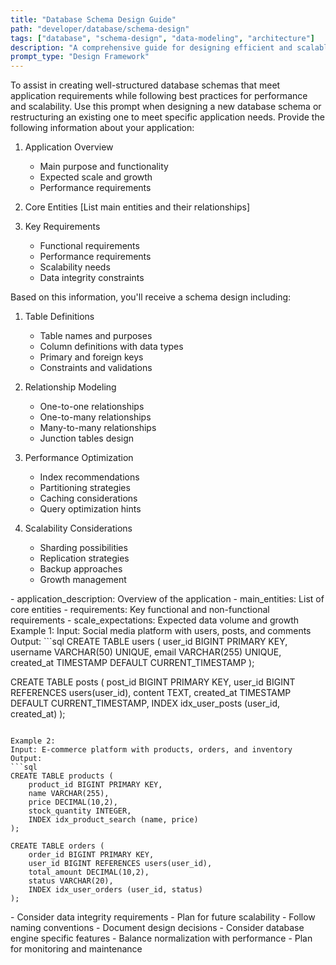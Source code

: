 ```yaml
---
title: "Database Schema Design Guide"
path: "developer/database/schema-design"
tags: ["database", "schema-design", "data-modeling", "architecture"]
description: "A comprehensive guide for designing efficient and scalable database schemas based on application requirements"
prompt_type: "Design Framework"
---
```


<purpose>
To assist in creating well-structured database schemas that meet application requirements while following best practices for performance and scalability.
</purpose>

<context>
Use this prompt when designing a new database schema or restructuring an existing one to meet specific application needs.
</context>

<instructions>
Provide the following information about your application:

1. Application Overview
   - Main purpose and functionality
   - Expected scale and growth
   - Performance requirements

2. Core Entities
   [List main entities and their relationships]

3. Key Requirements
   - Functional requirements
   - Performance requirements
   - Scalability needs
   - Data integrity constraints

Based on this information, you'll receive a schema design including:

1. Table Definitions
   - Table names and purposes
   - Column definitions with data types
   - Primary and foreign keys
   - Constraints and validations

2. Relationship Modeling
   - One-to-one relationships
   - One-to-many relationships
   - Many-to-many relationships
   - Junction tables design

3. Performance Optimization
   - Index recommendations
   - Partitioning strategies
   - Caching considerations
   - Query optimization hints

4. Scalability Considerations
   - Sharding possibilities
   - Replication strategies
   - Backup approaches
   - Growth management
</instructions>

<variables>
- application_description: Overview of the application
- main_entities: List of core entities
- requirements: Key functional and non-functional requirements
- scale_expectations: Expected data volume and growth
</variables>

<examples>
Example 1:
Input: Social media platform with users, posts, and comments
Output:
```sql
CREATE TABLE users (
    user_id BIGINT PRIMARY KEY,
    username VARCHAR(50) UNIQUE,
    email VARCHAR(255) UNIQUE,
    created_at TIMESTAMP DEFAULT CURRENT_TIMESTAMP
);

CREATE TABLE posts (
    post_id BIGINT PRIMARY KEY,
    user_id BIGINT REFERENCES users(user_id),
    content TEXT,
    created_at TIMESTAMP DEFAULT CURRENT_TIMESTAMP,
    INDEX idx_user_posts (user_id, created_at)
);
```

Example 2:
Input: E-commerce platform with products, orders, and inventory
Output:
```sql
CREATE TABLE products (
    product_id BIGINT PRIMARY KEY,
    name VARCHAR(255),
    price DECIMAL(10,2),
    stock_quantity INTEGER,
    INDEX idx_product_search (name, price)
);

CREATE TABLE orders (
    order_id BIGINT PRIMARY KEY,
    user_id BIGINT REFERENCES users(user_id),
    total_amount DECIMAL(10,2),
    status VARCHAR(20),
    INDEX idx_user_orders (user_id, status)
);
```
</examples>

<notes>
- Consider data integrity requirements
- Plan for future scalability
- Follow naming conventions
- Document design decisions
- Consider database engine specific features
- Balance normalization with performance
- Plan for monitoring and maintenance
</notes>